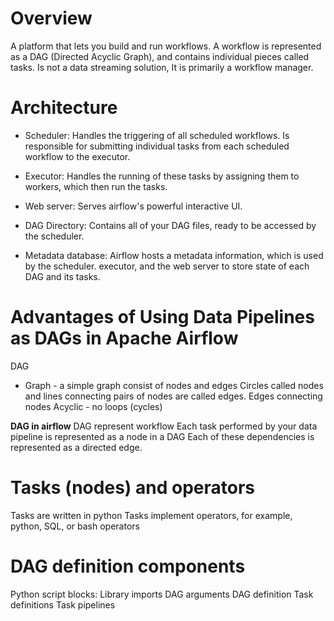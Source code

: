 # Overview

A platform that lets you build and run workflows.
A workflow is represented as a DAG (Directed Acyclic Graph), and contains individual pieces called tasks.
Is not a data streaming solution, It is primarily a workflow manager.

#  Architecture

- Scheduler:
Handles the triggering of all scheduled workflows.
Is responsible for submitting individual tasks from each scheduled workflow to the executor.

- Executor:
Handles the running of these tasks by assigning them to workers, which then run the tasks.

- Web server:
Serves airflow's powerful interactive UI.

- DAG Directory:
Contains all of your DAG files, ready to be accessed by the scheduler.

- Metadata database:
Airflow hosts a metadata information, which is used by the scheduler. executor, and the web server to store state of each DAG and its tasks.

# Advantages of Using Data Pipelines as DAGs in Apache Airflow

DAG

- Graph - a simple graph consist of nodes and edges
Circles called nodes and lines connecting pairs of nodes are called edges.
Edges connecting nodes
Acyclic - no loops (cycles) 

**DAG in airflow**
DAG represent workflow
Each task performed by your data pipeline is represented as a node in a DAG
Each of these dependencies is represented as a directed edge.

# Tasks (nodes) and operators
Tasks are written in python
Tasks  implement operators, for example, python, SQL, or bash operators

# DAG definition components
Python script blocks:
Library imports
DAG arguments
DAG definition
Task definitions
Task pipelines

